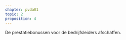 ```yaml
---
chapter: pvda01
topic: 2
proposition: 4
---
```

De prestatiebonussen voor de bedrijfsleiders afschaffen.

